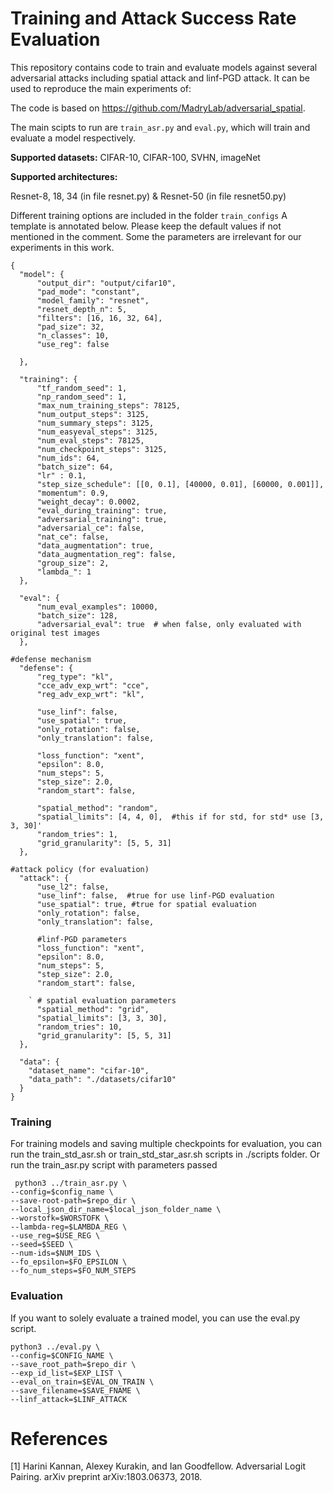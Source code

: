 # Training and Attack Success Rate Evaluation

This repository contains code to train and evaluate models against
several adversarial attacks including spatial attack and linf-PGD attack. It can be used to reproduce the
main experiments of:

The code is based on https://github.com/MadryLab/adversarial_spatial. 

The main scipts to run are `train_asr.py` and `eval.py`, which will train and
evaluate a model respectively.


**Supported datasets:**
CIFAR-10, CIFAR-100, SVHN, imageNet

**Supported architectures:**

Resnet-8, 18, 34 (in file resnet.py) & Resnet-50 (in file resnet50.py)



Different training options are included in the folder `train_configs`
A template is annotated below. Please keep the default values if not mentioned in the comment.
Some the parameters are irrelevant for our experiments in this work.

```
{
  "model": {
      "output_dir": "output/cifar10",
      "pad_mode": "constant",
      "model_family": "resnet",
      "resnet_depth_n": 5,
      "filters": [16, 16, 32, 64],
      "pad_size": 32,
      "n_classes": 10,
      "use_reg": false   

  },

  "training": {
      "tf_random_seed": 1,
      "np_random_seed": 1,
      "max_num_training_steps": 78125,
      "num_output_steps": 3125,
      "num_summary_steps": 3125,
      "num_easyeval_steps": 3125,
      "num_eval_steps": 78125,
      "num_checkpoint_steps": 3125,
      "num_ids": 64,
      "batch_size": 64,
      "lr" : 0.1,
      "step_size_schedule": [[0, 0.1], [40000, 0.01], [60000, 0.001]],
      "momentum": 0.9,
      "weight_decay": 0.0002,
      "eval_during_training": true,
      "adversarial_training": true,
      "adversarial_ce": false,
      "nat_ce": false,
      "data_augmentation": true, 
      "data_augmentation_reg": false,
      "group_size": 2,
      "lambda_": 1
  }, 

  "eval": {
      "num_eval_examples": 10000,
      "batch_size": 128,
      "adversarial_eval": true  # when false, only evaluated with original test images
  },

#defense mechanism
  "defense": {
      "reg_type": "kl",
      "cce_adv_exp_wrt": "cce", 
      "reg_adv_exp_wrt": "kl",

      "use_linf": false,
      "use_spatial": true,
      "only_rotation": false,
      "only_translation": false,

      "loss_function": "xent",
      "epsilon": 8.0,
      "num_steps": 5,
      "step_size": 2.0,
      "random_start": false,

      "spatial_method": "random",
      "spatial_limits": [4, 4, 0],  #this if for std, for std* use [3, 3, 30]'
      "random_tries": 1,
      "grid_granularity": [5, 5, 31]
  },

#attack policy (for evaluation)
  "attack": {
      "use_l2": false,
      "use_linf": false,  #true for use linf-PGD evaluation
      "use_spatial": true, #true for spatial evaluation
      "only_rotation": false, 
      "only_translation": false,

      #linf-PGD parameters
      "loss_function": "xent",
      "epsilon": 8.0,
      "num_steps": 5,
      "step_size": 2.0,
      "random_start": false,

    ` # spatial evaluation parameters
      "spatial_method": "grid",
      "spatial_limits": [3, 3, 30],  
      "random_tries": 10,
      "grid_granularity": [5, 5, 31]
  },

  "data": {
    "dataset_name": "cifar-10",
    "data_path": "./datasets/cifar10"
  }
}

```

### Training 
For training models and saving multiple checkpoints for evaluation, you can run the train_std_asr.sh
or train_std_star_asr.sh scripts in ./scripts folder. Or run the train_asr.py script with parameters passed 
 
```
 python3 ../train_asr.py \
--config=$config_name \
--save-root-path=$repo_dir \
--local_json_dir_name=$local_json_folder_name \
--worstofk=$WORSTOFK \
--lambda-reg=$LAMBDA_REG \
--use_reg=$USE_REG \
--seed=$SEED \
--num-ids=$NUM_IDS \
--fo_epsilon=$FO_EPSILON \
--fo_num_steps=$FO_NUM_STEPS
```

### Evaluation
If you want to solely evaluate a trained model, you can use the eval.py script.

```
python3 ../eval.py \
--config=$CONFIG_NAME \
--save_root_path=$repo_dir \
--exp_id_list=$EXP_LIST \
--eval_on_train=$EVAL_ON_TRAIN \
--save_filename=$SAVE_FNAME \
--linf_attack=$LINF_ATTACK
```


# References
[1] Harini Kannan, Alexey Kurakin, and Ian Goodfellow. Adversarial Logit Pairing. arXiv preprint
arXiv:1803.06373, 2018.


